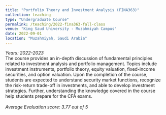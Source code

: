 ```yaml
---
title: "Portfolio Theory and Investment Analysis (FINA363)"
collection: teaching
type: "Undergraduate Course"
permalink: /teaching/2022-fina363-fall-class
venue: "King Saud University - Muzahmiyah Campus"
date: 2022-09-01
location: "Muzahmiyah, Saudi Arabia"
---
```

*Years: 2022-2023*
<br/>
The course provides an in-depth discussion of fundamental principles related to investment analysis and portfolio management. Topics include investment instruments, portfolio theory, equity valuation, fixed-income securities, and option valuation. Upon the completion of the course, students are expected to understand security market functions, recognize the risk-return trade-off in investments, and able to develop investment strategies. Further, understanding the knowledge covered in the course help students prepare for the CFA exams. <br/> <br/>*Average Evaluation score: 3.77 out of 5*